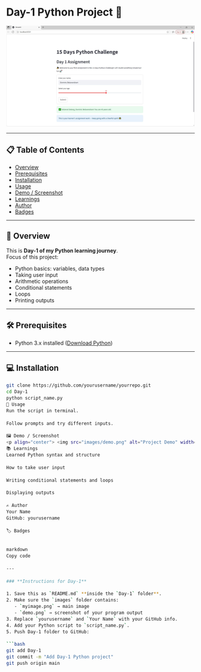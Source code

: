 # Day-1 Python Project 🐍

<p align="center">
  <img src="images/Day 1 Screenshot.png.JPG" alt="Day-1 Project" width="600"/>
</p>

---

## 📋 Table of Contents
- [Overview](#-overview)
- [Prerequisites](#-prerequisites)
- [Installation](#-installation)
- [Usage](#-usage)
- [Demo / Screenshot](#-demo--screenshot)
- [Learnings](#-learnings)
- [Author](#-author)
- [Badges](#-badges)

---

## 🚀 Overview
This is **Day-1 of my Python learning journey**.  
Focus of this project:  

- Python basics: variables, data types
- Taking user input
- Arithmetic operations
- Conditional statements
- Loops
- Printing outputs

---

## 🛠️ Prerequisites
- Python 3.x installed ([Download Python](https://www.python.org/downloads/))

---

## 💻 Installation
```bash
git clone https://github.com/yourusername/yourrepo.git
cd Day-1
python script_name.py
🎯 Usage
Run the script in terminal.

Follow prompts and try different inputs.

🖼️ Demo / Screenshot
<p align="center"> <img src="images/demo.png" alt="Project Demo" width="600"/> </p>
📚 Learnings
Learned Python syntax and structure

How to take user input

Writing conditional statements and loops

Displaying outputs

✍️ Author
Your Name
GitHub: yourusername

🏷️ Badges


markdown
Copy code

---

### **Instructions for Day-1**

1. Save this as `README.md` **inside the `Day-1` folder**.  
2. Make sure the `images` folder contains:
   - `myimage.png` → main image
   - `demo.png` → screenshot of your program output  
3. Replace `yourusername` and `Your Name` with your GitHub info.  
4. Add your Python script to `script_name.py`.  
5. Push Day-1 folder to GitHub:

```bash
git add Day-1
git commit -m "Add Day-1 Python project"
git push origin main
